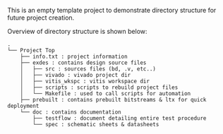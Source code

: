 This is an empty template project to demonstrate directory structure for future project creation.

Overview of directory structure is shown below:

```
.
└── Project Top
    ├── info.txt : project information
    ├── exdes : contains design source files
    │   ├── src : sources files (bd, .v, etc..)
    │   ├── vivado : vivado project dir
    │   ├── vitis_wkspc : vitis workspace dir
    │   ├── scripts : scripts to rebuild project files
    │   └── Makefile : used to call scripts for automation
    ├── prebuilt : contains prebuilt bitstreams & ltx for quick deployment
    └── doc : contains documentation
        ├── testflow : document detailing entire test procedure
        └── spec : schematic sheets & datasheets
```
